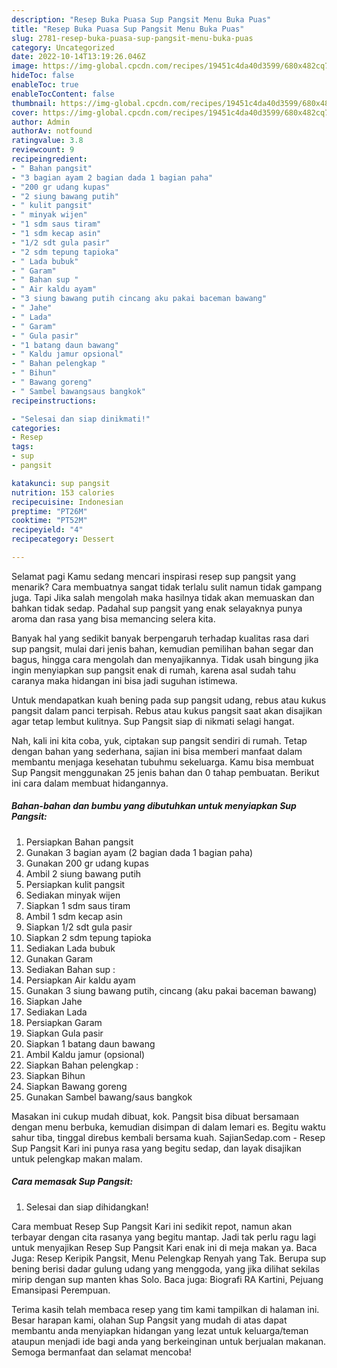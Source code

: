 ```yaml
---
description: "Resep Buka Puasa Sup Pangsit Menu Buka Puas"
title: "Resep Buka Puasa Sup Pangsit Menu Buka Puas"
slug: 2781-resep-buka-puasa-sup-pangsit-menu-buka-puas
category: Uncategorized
date: 2022-10-14T13:19:26.046Z
image: https://img-global.cpcdn.com/recipes/19451c4da40d3599/680x482cq70/sup-pangsit-foto-resep-utama.jpg
hideToc: false
enableToc: true
enableTocContent: false
thumbnail: https://img-global.cpcdn.com/recipes/19451c4da40d3599/680x482cq70/sup-pangsit-foto-resep-utama.jpg
cover: https://img-global.cpcdn.com/recipes/19451c4da40d3599/680x482cq70/sup-pangsit-foto-resep-utama.jpg
author: Admin
authorAv: notfound
ratingvalue: 3.8
reviewcount: 9
recipeingredient:
- " Bahan pangsit"
- "3 bagian ayam 2 bagian dada 1 bagian paha"
- "200 gr udang kupas"
- "2 siung bawang putih"
- " kulit pangsit"
- " minyak wijen"
- "1 sdm saus tiram"
- "1 sdm kecap asin"
- "1/2 sdt gula pasir"
- "2 sdm tepung tapioka"
- " Lada bubuk"
- " Garam"
- " Bahan sup "
- " Air kaldu ayam"
- "3 siung bawang putih cincang aku pakai baceman bawang"
- " Jahe"
- " Lada"
- " Garam"
- " Gula pasir"
- "1 batang daun bawang"
- " Kaldu jamur opsional"
- " Bahan pelengkap "
- " Bihun"
- " Bawang goreng"
- " Sambel bawangsaus bangkok"
recipeinstructions:

- "Selesai dan siap dinikmati!"
categories:
- Resep
tags:
- sup
- pangsit

katakunci: sup pangsit 
nutrition: 153 calories
recipecuisine: Indonesian
preptime: "PT26M"
cooktime: "PT52M"
recipeyield: "4"
recipecategory: Dessert

---
```



Selamat pagi Kamu sedang mencari inspirasi resep sup pangsit yang menarik? Cara membuatnya sangat tidak terlalu sulit namun tidak gampang juga. Tapi Jika salah mengolah maka hasilnya tidak akan memuaskan dan bahkan tidak sedap. Padahal sup pangsit yang enak selayaknya punya aroma dan rasa yang bisa memancing selera kita.


Banyak hal yang sedikit banyak berpengaruh terhadap kualitas rasa dari sup pangsit, mulai dari jenis bahan, kemudian pemilihan bahan segar dan bagus, hingga cara mengolah dan menyajikannya. Tidak usah bingung jika ingin menyiapkan sup pangsit enak di rumah, karena asal sudah tahu caranya maka hidangan ini bisa jadi suguhan istimewa.

Untuk mendapatkan kuah bening pada sup pangsit udang, rebus atau kukus pangsit dalam panci terpisah. Rebus atau kukus pangsit saat akan disajikan agar tetap lembut kulitnya. Sup Pangsit siap di nikmati selagi hangat.


Nah, kali ini kita coba, yuk, ciptakan sup pangsit sendiri di rumah. Tetap dengan bahan yang sederhana, sajian ini bisa memberi manfaat dalam membantu menjaga kesehatan tubuhmu sekeluarga. Kamu bisa membuat Sup Pangsit menggunakan 25 jenis bahan dan 0 tahap pembuatan. Berikut ini cara dalam membuat hidangannya.

<!--inarticleads1-->

##### Bahan-bahan dan bumbu yang dibutuhkan untuk menyiapkan Sup Pangsit:

1. Persiapkan  Bahan pangsit
1. Gunakan 3 bagian ayam (2 bagian dada 1 bagian paha)
1. Gunakan 200 gr udang kupas
1. Ambil 2 siung bawang putih
1. Persiapkan  kulit pangsit
1. Sediakan  minyak wijen
1. Siapkan 1 sdm saus tiram
1. Ambil 1 sdm kecap asin
1. Siapkan 1/2 sdt gula pasir
1. Siapkan 2 sdm tepung tapioka
1. Sediakan  Lada bubuk
1. Gunakan  Garam
1. Sediakan  Bahan sup :
1. Persiapkan  Air kaldu ayam
1. Gunakan 3 siung bawang putih, cincang (aku pakai baceman bawang)
1. Siapkan  Jahe
1. Sediakan  Lada
1. Persiapkan  Garam
1. Siapkan  Gula pasir
1. Siapkan 1 batang daun bawang
1. Ambil  Kaldu jamur (opsional)
1. Siapkan  Bahan pelengkap :
1. Siapkan  Bihun
1. Siapkan  Bawang goreng
1. Gunakan  Sambel bawang/saus bangkok


Masakan ini cukup mudah dibuat, kok. Pangsit bisa dibuat bersamaan dengan menu berbuka, kemudian disimpan di dalam lemari es. Begitu waktu sahur tiba, tinggal direbus kembali bersama kuah. SajianSedap.com - Resep Sup Pangsit Kari ini punya rasa yang begitu sedap, dan layak disajikan untuk pelengkap makan malam. 

<!--inarticleads2-->

##### Cara memasak Sup Pangsit:


1. Selesai dan siap dihidangkan!

Cara membuat Resep Sup Pangsit Kari ini sedikit repot, namun akan terbayar dengan cita rasanya yang begitu mantap. Jadi tak perlu ragu lagi untuk menyajikan Resep Sup Pangsit Kari enak ini di meja makan ya. Baca Juga: Resep Keripik Pangsit, Menu Pelengkap Renyah yang Tak. Berupa sup bening berisi dadar gulung udang yang menggoda, yang jika dilihat sekilas mirip dengan sup manten khas Solo. Baca juga: Biografi RA Kartini, Pejuang Emansipasi Perempuan. 

Terima kasih telah membaca resep yang tim kami tampilkan di halaman ini. Besar harapan kami, olahan Sup Pangsit yang mudah di atas dapat membantu anda menyiapkan hidangan yang lezat untuk keluarga/teman ataupun menjadi ide bagi anda yang berkeinginan untuk berjualan makanan. Semoga bermanfaat dan selamat mencoba!
